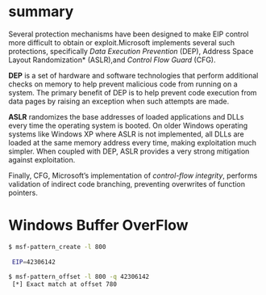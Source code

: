 # summary 

Several protection mechanisms have been designed to make EIP control more difficult to obtain or exploit.Microsoft implements several such protections, specifically *Data Execution Prevention* (DEP), Address Space Layout Randomization* (ASLR),and *Control Flow Guard* (CFG).

**DEP** is a set of hardware and software technologies that perform additional checks on memory to help prevent malicious code from running on a system. The primary benefit of DEP is to help prevent code execution from data pages by raising an exception when such attempts are made.

**ASLR** randomizes the base addresses of loaded applications and DLLs every time the operating system is booted. On older Windows operating systems like Windows XP where ASLR is not implemented, all DLLs are loaded at the same memory address every time, making exploitation much simpler. When coupled with DEP, ASLR provides a very strong mitigation against exploitation.

Finally, CFG, Microsoft’s implementation of *control-flow integrity*, performs validation of indirect code branching, preventing overwrites of function pointers.



# Windows Buffer OverFlow

```bash
$ msf-pattern_create -l 800
 
 EIP=42306142
 
$ msf-pattern_offset -l 800 -q 42306142
 [*] Exact match at offset 780
```

